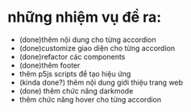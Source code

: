 # những nhiệm vụ đề ra:
- (done)thêm nội dung cho từng accordion 
- (done)customize giao diện cho từng accordion 
- (done)refactor các components
- (done)thêm footer
- thêm p5js scripts để tạo hiệu ứng 
- (kinda done?) thêm nội dung giới thiệu trang web
- (done) thêm chức năng darkmode 
- thêm chức năng hover cho từng accordion  